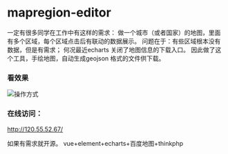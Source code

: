 # mapregion-editor

一定有很多同学在工作中有这样的需求：
做一个城市（或者国家）的地图，里面有多个区域，每个区域点击后有联动的数据展示。
问题在于：有些区域根本没有数据，但是有需求；
何况最近echarts 关闭了地图信息的下载入口。
因此做了这个工具，手绘地图，自动生成geojson 格式的文件供下载。

### 看效果

![操作方式](https://user-gold-cdn.xitu.io/2017/10/18/f41c1c98b01ca91976fa89ee55b72a71)

### 在线访问：
http://120.55.52.67/


如果有需求就开源。
vue+element+echarts+百度地图+thinkphp
